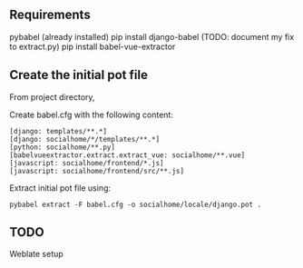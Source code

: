 Requirements
------------

pybabel (already installed)
pip install django-babel (TODO: document my fix to extract.py)
pip install babel-vue-extractor

Create the initial pot file
---------------------------

From project directory,

Create babel.cfg with the following content:
```
[django: templates/**.*]
[django: socialhome/*/templates/**.*]
[python: socialhome/**.py]
[babelvueextractor.extract.extract_vue: socialhome/**.vue]
[javascript: socialhome/frontend/*.js]
[javascript: socialhome/frontend/src/**.js]
```

Extract initial pot file using:
```
pybabel extract -F babel.cfg -o socialhome/locale/django.pot .
```

TODO
----

Weblate setup
